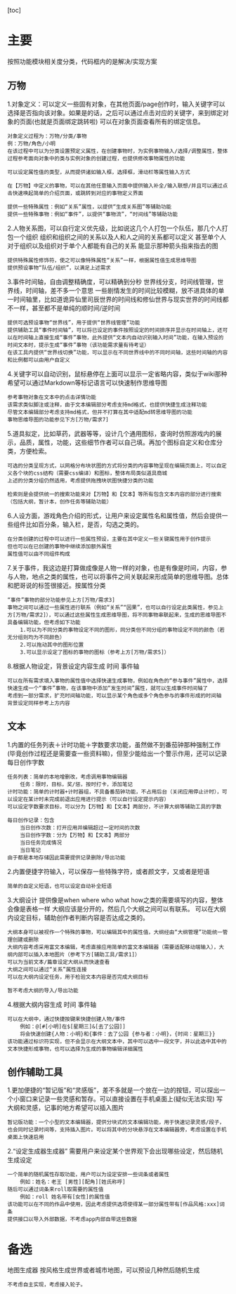 [toc]

# 主要

按照功能模块相关度分类，代码框内的是解决/实现方案

## 万物

1.对象定义：可以定义一些固有对象，在其他页面/page创作时，输入关键字可以选择是否指向该对象。如果是的话，之后可以通过点击对应的关键字，来到绑定对象的页面(也就是页面绑定跳转啦)
可以在对象页面查看所有的绑定信息。

~~~
对象定义过程为：万物/分类/事物
例：万物/角色/小明
在该过程中可以为分类设置预定义属性，在创建事物时，为实例事物输入/选择/调整属性，整体过程参考面向对象中的类与实例对象的创建过程，也提供修改事物属性的功能

可以设定属性值的类型，从而提供诸如输入框，选择框，滑动栏等属性输入方式

在【万物】中定义的事物，可以在其他任意输入页面中提供输入补全/输入联想/并且可以通过点击快速唤起简单的介绍页面，或跳转到对应的事物定义界面

提供一些特殊属性：例如“关系”属性，以提供“生成关系图”等辅助功能
提供一些特殊事物：例如“事件”，以提供“事物流”，“时间线”等辅助功能
~~~

2.人物关系图，可以自行定义优先级，比如说这几个人打包一个队伍，那几个人打包一个组织
组织和组织之间的关系以及人和人之间的关系都可以定义
甚至单个人对于组织以及组织对于单个人都能有自己的关系
能显示那种箭头指来指去的图

~~~
提供特殊属性修饰符，使之可以像特殊属性“关系”一样，根据属性值生成思维导图
提供预设事物“队伍/组织”，以满足上述需求
~~~

3.事件时间轴，自由调整精确度，可以精确到分秒
世界线分支，时间线管理，世界线，时间轴，差不多一个意思
一些剧情发生的时间比较模糊，放不进具体的单一时间轴里，比如道诡异仙里司辰世界的时间线和修仙世界与现实世界的时间线都不一样，甚至都不是单纯的顺时间/逆时间

~~~
提供可选预设事物“世界线”，用于提供“世界线管理”功能
提供辅助工具“事件时间轴”，可以将已设定的事件按照设定的时间排序并显示在时间轴上，还可以在时间轴上直接生成“事件”事物，此外提供“文本内自动识别输入时间”功能，在输入预设的时间文本时，提示生成“事件”事物（该功能需求量有待考证）
在该工具内提供“世界线切换”功能，可以显示在不同世界线中的不同时间轴，这些时间轴的内容和比例都可以由用户自定义
~~~

4.关键字可以自动识别，鼠标悬停在上面可以显示一定省略内容，类似于wiki那种
希望可以通过Markdown等标记语言可以快速制作思维导图

~~~
参考事物对象在文本中的点击详情功能
该需求类似脚注或注释，由于文本编辑部分考虑支持md格式，也提供快捷生成注释功能
尽管文本编辑部分考虑支持md格式，但并不打算在其中适配md转思维导图的功能
事物思维导图的功能参见下方[万物/需求7]
~~~

5.道具拟定，比如草药，武器等等，设计几个通用图标，查询时仿照游戏内的展示，品质，属性，功能，这些细节作者可以自己填。再加个图标自定义和仓库分类，方便检索。

~~~
可选的分类呈现方式，以网格分布块状图的方式将分类的内容事物呈现在编辑页面上，可以自定义各个块的css结构（需要css编译）和图标，整体布局类似道具商城
上述的分类分组仍然适用，考虑提供拖拽块状图快捷分类的功能

检索则是会提供统一的搜索功能来对【万物】和【文本】等所有包含文本内容的部分进行搜索（包括大纲，暂计本，创作任务等辅助功能）
~~~

6.人设方面，游戏角色介绍的形式，让用户来设定属性名和属性值，然后会提供一些组件比如百分条，输入栏，是否，勾选之类的。

~~~
在分类创建的过程中可以进行一些属性预设，主要在其中定义一些关键属性用于创作提示
但也可以在已创建的事物中继续添加额外属性
属性值可以由不同组件构成
~~~

7.关于事件，我这边是打算做成像是人物一样的对象，也是有像是时间，内容，参与人物，地点之类的属性，也可以将事件之间关联起来形成简单的思维导图。总体和肥哥说的标签很接近。按属性分类

~~~
“事件”事物的部分功能参见上方[万物/需求3]
事物之间可以通过一些属性进行联系（例如“关系”“因果”，也可以自行设定此类属性，参见上方[万物/需求2]），可以通过这些属性生成思维导图，将不同事物串联起来，生成的思维导图不具备编辑功能，但考虑如下功能
	1.可以为不同分类的事物设定不同的图形，同分类但不同分组的事物设定不同的颜色（若无分组则均为不同颜色）
	2.可以拖动其中的图形位置
	3.可以显示设定了图标的事物的图标（参考上方[万物/需求5]）
~~~

8.根据人物设定，背景设定内容生成 时间 事件轴

~~~
可以在所有需求填入事物的属性值中选择快速生成事物，例如在角色的“参与事件”属性中，选择快速生成一个“事件”事物，在该事物中添加“发生时间”属性，就可以生成事件时间轴了
考虑到一部分需求，扩充时间轴功能，可以显示某个角色或多个角色参与的事件形成的时间轴
背景设定同样参考上方内容
~~~



## 文本

1.内置的任务列表＋计时功能＋字数要求功能，虽然做不到番茄钟那种强制工作(毕竟创作过程还是需要查一些资料嘛)，但至少能给出一个警示作用，还可以记录每日创作字数

~~~
任务列表：简单的本地增删改，考虑调用事物编辑器
	任务：限时，目标，奖/惩，按时打卡，添加笔记
计时功能：简单的计时器+计时器组，不具备番茄钟功能，不占用后台（关闭应用停止计时），可以设定在某计时未完成前退出应用进行提示（可以自行设定提示内容）
可以设定字数要求目标，可以分为【万物】和【文本】两部分，不计算大纲等辅助工具的字数

每日创作记录：包含
	当日创作次数：打开应用并编辑超过一定时间的次数
	当日创作字数：分为【万物】和【文本】两部分
	当日任务完成情况
	当日笔记
由于都是本地存储因此需要提供记录删除/导出功能
~~~

2.内置便捷字符输入，可以保存一些特殊字符，或者颜文字，又或者是短语

~~~
简单的自定义短语，也可以设定自动补全短语
~~~

3.大纲设计
提供像是when where who what how之类的需要填写的内容，整体会像是表格一样
大纲应该是分开的，然后几个大纲之间可以有联系。
可以在大纲内设定目标，辅助创作者判断内容是否达成之类的。

~~~
大纲本身可以被视作一个特殊的事物，可以编辑其中的属性值，大纲经由“大纲管理”功能统一管理创建或删除
大纲内容考虑采用富文本编辑，考虑直接应用简单的富文本编辑器（需要适配移动端输入），大纲内部可以插入本地图片（参考下方[辅助工具/需求1]）
可以为当前文本/篇章设定大纲从而快速查看
大纲之间可以通过“关系”属性连接
可以在大纲内设定任务，用于检验文本内容是否完成大纲目标

暂不考虑大纲的导入/导出功能
~~~

4.根据大纲内容生成 时间 事件轴

~~~
可以在大纲中，通过快捷按键来快捷创建人物/事件
	例如：@[#[小明]在$[星期三]&[去了公园]]
	将会快速创建{人物：小明}和{事件：去了公园 {参与者：小明}，{时间：星期三}}
该功能通过标识符实现，但不会显示在大纲文本中，其中可以选中一段文字，并以此选中其中的文本快捷形成事物，也可以选择为生成的事物编辑详细属性
~~~

## 创作辅助工具

1.更加便捷的“暂记版”和“灵感版”，差不多就是一个放在一边的按钮，可以探出一个小窗口来记录一些灵感和暂存。可以直接设置在手机桌面上(疑似无法实现)
写大纲和灵感，记事的地方希望可以插入图片

~~~
暂记版功能：一个小型的文本编辑器，提供分块式的文本编辑功能，用于快速记录灵感/段子，也会同时记录时间等，支持插入图片。可以将其中的分块悬浮在文本编辑器旁，考虑设置在手机桌面上快速启用
~~~

2.“设定生成器生成器”
需要用户来设定某个世界观下会出现哪些设定，然后随机生成设定

~~~
一个简单的随机属性存取功能，用户可以为设定安排一些词条或者属性
	例如：姓名：老王 [男性][配角][姓氏称呼] 
随后可以通过词条来roll取需要的属性值
	例如：roll 姓名带有[女性]的属性值
该功能可以在不同的作品中使用，因此考虑提供选项使得某一部分属性带有[作品风格:xxx]词条
提供接口以导入外部数据，不考虑app内部自带这些数据
~~~

# 备选 

地图生成器
按风格生成世界或者城市地图，可以预设几种然后随机生成

~~~
不考虑自主实现，考虑接入轮子。
~~~

